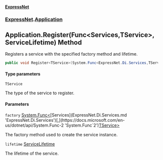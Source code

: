 #### [ExpressNet](ExpressNet.md 'ExpressNet')
### [ExpressNet](ExpressNet.md 'ExpressNet').[Application](ExpressNet.Application.md 'ExpressNet.Application')

## Application.Register<TService>(Func<Services,TService>, ServiceLifetime) Method

Registers a service with the specified factory method and lifetime.

```csharp
public void Register<TService>(System.Func<ExpressNet.Di.Services,TService> factory, ExpressNet.Di.ServiceLifetime lifetime);
```
#### Type parameters

<a name='ExpressNet.Application.Register_TService_(System.Func_ExpressNet.Di.Services,TService_,ExpressNet.Di.ServiceLifetime).TService'></a>

`TService`

The type of the service to register.
#### Parameters

<a name='ExpressNet.Application.Register_TService_(System.Func_ExpressNet.Di.Services,TService_,ExpressNet.Di.ServiceLifetime).factory'></a>

`factory` [System.Func&lt;](https://docs.microsoft.com/en-us/dotnet/api/System.Func-2 'System.Func`2')[Services](ExpressNet.Di.Services.md 'ExpressNet.Di.Services')[,](https://docs.microsoft.com/en-us/dotnet/api/System.Func-2 'System.Func`2')[TService](ExpressNet.Application.Register_TService_(System.Func_ExpressNet.Di.Services,TService_,ExpressNet.Di.ServiceLifetime).md#ExpressNet.Application.Register_TService_(System.Func_ExpressNet.Di.Services,TService_,ExpressNet.Di.ServiceLifetime).TService 'ExpressNet.Application.Register<TService>(System.Func<ExpressNet.Di.Services,TService>, ExpressNet.Di.ServiceLifetime).TService')[&gt;](https://docs.microsoft.com/en-us/dotnet/api/System.Func-2 'System.Func`2')

The factory method used to create the service instance.

<a name='ExpressNet.Application.Register_TService_(System.Func_ExpressNet.Di.Services,TService_,ExpressNet.Di.ServiceLifetime).lifetime'></a>

`lifetime` [ServiceLifetime](ExpressNet.Di.ServiceLifetime.md 'ExpressNet.Di.ServiceLifetime')

The lifetime of the service.